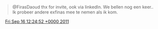 > @FirasDaoud thx for invite, ook via linkedIn\. We bellen nog een keer\.\. Ik probeer andere exfinas mee te nemen als ik kom\.

<img src="../../media/tweet.ico" width="12" /> [Fri Sep 16 12:24:52 +0000 2011](https://twitter.com/DromerDenker/status/114676120007356416)